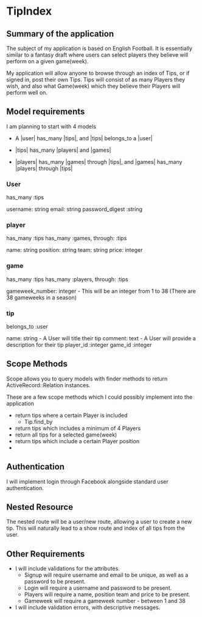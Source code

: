 # TipIndex

## Summary of the application

The subject of my application is based on English Football. It is essentially similar to a fantasy
draft where users can select players they believe will perform on a given game(week).

My application will allow anyone to browse through an index of Tips, or if signed in, post
their own Tips. Tips will consist of as many Players they wish, and also what Game(week) which they
believe their Players will perform well on.

## Model requirements

I am planning to start with 4 models

- A |user| has_many |tips|, and |tips| belongs_to a |user|

- |tips| has_many |players| and |games|

- |players| has_many |games| through |tips|, and |games| has_many |players| through |tips|


### User
has_many :tips

username: string
email: string
password_digest :string

### player
has_many :tips
has_many :games, through: :tips

name: string
position: string
team: string
price: integer

### game
has_many :tips
has_many :players, through: :tips

gameweek_number: integer - This will be an integer from 1 to 38 (There are 38 gameweeks in a season)

### tip
belongs_to :user

name: string - A User will title their tip
comment: text - A User will provide a description for their tip
player_id :integer
game_id :integer


## Scope Methods

Scope allows you to query models with finder methods to return ActiveRecord::Relation instances.

These are a few scope methods which I could possibly implement into the application

- return tips where a certain Player is included
  - Tip.find_by
- return tips which includes a minimum of 4 Players
- return all tips for a selected game(week)
- return tips which include a certain Player position
-

## Authentication

I will implement login through Facebook alongside standard user authentication.

## Nested Resource

The nested route will be a user/new route, allowing a user to create a new tip. This will naturally
lead to a show route and index of all tips from the user.

## Other Requirements

- I will include validations for the attributes.
  - Signup will require username and email to be unique, as well as a password to be present.
  - Login will require a username and password to be present.
  - Players will require a name, position team and price to be present.
  - Gameweek will require a gameweek number - between 1 and 38
- I will include validation errors, with descriptive messages.
